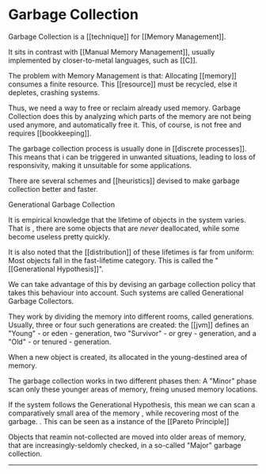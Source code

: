 # Garbage Collection

Garbage Collection is a [[technique]] for [[Memory Management]]. 

It sits in contrast with [[Manual Memory Management]], usually implemented by closer-to-metal languages, such as [[C]].


The problem with Memory Management is that: Allocating [[memory]] consumes a finite resource. This [[resource]] must be recycled, else it depletes, crashing systems. 

Thus, we need a way to free or reclaim already used memory. Garbage Collection does this by analyzing which parts of the memory are not being used anymore, and automatically free it. This, of course, is not free and requires [[bookkeeping]]. 


The garbage collection process is usually done in [[discrete processes]]. This means that i can be triggered in unwanted situations, leading to loss of responsivity, making it unsuitable for some applications. 


There are several schemes and [[heuristics]] devised to make garbage collection better and faster. 


Generational Garbage Collection

It is empirical knowledge that the lifetime of objects in the system varies. That is , there are some objects that are *never* deallocated, while some become useless pretty quickly.  

It is also noted that the [[distribution]] of these lifetimes is far from uniform: Most objects fall in the fast-lifetime category. This is called the "[[Generational Hypothesis]]". 

We can take advantage of this by devising an garbage collection policy that takes this behaviour into account.  Such systems are called Generational Garbage Collectors. 

They work by dividing the memory into different rooms, called generations. Usually, three or four such generations are created: the [[jvm]] defines an "Young" - or eden - generation, two "Survivor" - or grey - generation, and a  "Old" - or tenured - generation. 


When a new object is created, its allocated in the young-destined area of memory. 

The garbage collection works in two different phases then:
A "Minor" phase scan only these younger areas of memory, freing unused memory locations. 

If the system follows the Generational Hypothesis, this mean we can scan a comparatively small area of the memory , while recovering most of the garbage. 
    . This can be seen as a instance of the [[Pareto Principle]]


Objects that reamin not-collected are moved into older areas of memory, that are increasingly-seldomly checked, in a so-called "Major" garbage collection.



___
